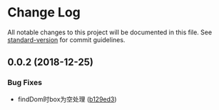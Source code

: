 # Change Log

All notable changes to this project will be documented in this file. See [standard-version](https://github.com/conventional-changelog/standard-version) for commit guidelines.

<a name="0.0.2"></a>
## 0.0.2 (2018-12-25)


### Bug Fixes

* findDom时box为空处理 ([b129ed3](https://github.com/laomu1988/puppeteer-extend/commit/b129ed3))
